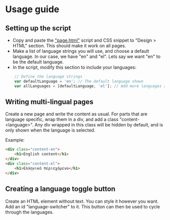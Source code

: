 # Usage guide
## Setting up the script
- Copy and paste the ["page.html"](https://github.com/shiukaheng/cargo-language-switcher/blob/main/page.html) script and CSS snippet to "Design > HTML" section. This should make it work on all pages.
- Make a list of language strings you will use, and choose a default language. In our case, we have "en" and "el". Lets say we want "en" to be the default language. 
- In the script, modify this section to include your languages:
```javascript
    // Define the language strings
    var defaultLanguage = 'en'; // The default language shown
    var allLanguages = [defaultLanguage, 'el']; // Add more languages as needed
```
## Writing multi-lingual pages
Create a new page and write the content as usual. For parts that are language specific, wrap them in a div, and add a class "content-\<language\>". Any div wrapped in this class will be hidden by default, and is only shown when the language is selected.

Example:
```html
<div class="content-en">
    <h1>English content</h1>
</div>
<div class="content-el">
    <h1>Ελληνικό περιεχόμενο</h1>
</div>
```
## Creating a language toggle button
Create an HTML element without text. You can style it however you want. Add an id "language-switcher" to it. This button can then be used to cycle through the languages.
